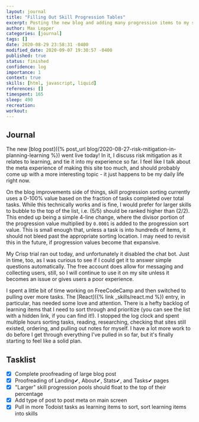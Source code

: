 ```yaml
---
layout: journal
title: "Filling Out Skill Progression Tables"
excerpt: Posting the new blog and adding many progression items to my skill pages.
author: Max Lepper
categories: [journal]
tags: []
date: 2020-08-29 23:58:31 -0400
modified_date: 2020-09-07 19:30:57 -0400
published: true
status: finished
confidence: log
importance: 1
context: true
skills: [html, javascript, liquid]
references: []
timespent: 165
sleep: 490
recreation:
workout:
---
```


## Journal

The new [blog post]({% post_url blog/2020-08-27-risk-mitigation-in-planning-learning %}) went live today! In it, I discuss risk mitigation as it relates to learning, and tie it into my experience so far. I feel like I talk about the meta experience of making this site too much, and should probably come up with a more interesting topic - it just happens to be my daily life right now.

On the blog improvements side of things, skill progression sorting currently uses a 0-100% value based on the fraction of tasks completed over total tasks. While this technically works and is fine, I would prefer for larger skills to bubble to the top of the list, i.e. (5/5) should be ranked higher than (2/2). This ended up being a simple 4-line change, where the divisor portion of the progression value multiplied by `0.0001` is added to the progression sort value. This is small enough that, unless a task is into hundreds of items, it should not bleed past the appropriate sorting location. I may need to revisit this in the future, if progression values become that expansive.

My Crisp trial ran out today, and unfortunately it disabled the chat bot. Just in time, too, as I was curious to see if I could get it to answer simple questions automatically. The free account does allow for messaging and collecting users, still, so I will continue to use it on my site unless it becomes an issue or gives users a poor experience.

I spent a little bit of time working on FreeCodeCamp and then switched to pulling over more tasks. The [React]({% link _skills/react.md %}) entry, in particular, has needed some love and attention. There is a hefty backlog of learning items that I need to sort through and prioritize (you can see the list with a hidden link, if you can find it!). I stopped the log clock and spent multiple hours sorting tasks, reading, researching, checking that sites still existed, ordering, and pulling out notes for myself. I have a lot more work to do before I get through everything I've pulled in so far, but it's finally starting to feel like a solid plan.

## Tasklist

- [x] Complete proofreading of large blog post
- [x] Proofreading of Landing✔, About✔, Stats✔, and Tasks✔ pages
- [x] "Larger" skill progression pools should float to the top of their percentage
- [x] Add type of post to post meta on main screen
- [x] Pull in more Todoist tasks as learning items to sort, sort learning items into skills